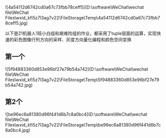 ![4a54112d6742cd0a67c73fbb78ceff5](D:\software\WeChat\wechat file\WeChat Files\wxid_kfi5z7l3ag7v22\FileStorage\Temp\4a54112d6742cd0a67c73fbb78ceff5.jpg)

以下是21机器人1班小白组和艰难险组的作业，都采用了tuple层面的运算，实现快速的彩色图像行列方向的采样、灰度方向量化编程和颜色空间变换

## 第一个

![5f94883360d853e96bf27e79b54a742](D:\software\WeChat\wechat file\WeChat Files\wxid_kfi5z7l3ag7v22\FileStorage\Temp\5f94883360d853e96bf27e79b54a742.jpg)

## 第2个

![be96ec6a81380d96f441d6b7c8a0bc4](D:\software\WeChat\wechat file\WeChat Files\wxid_kfi5z7l3ag7v22\FileStorage\Temp\be96ec6a81380d96f441d6b7c8a0bc4.jpg)